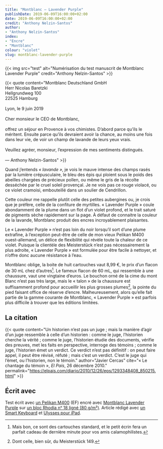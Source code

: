```yaml
---
title: "Montblanc — Lavender Purple"
publishDate: 2019-06-09T16:00:00+02:00
date: 2019-06-09T16:00:00+02:00
credit: "Anthony Nelzin-Santos"
author:
- "Anthony Nelzin-Santos"
index:
- "Encre"
- "Montblanc"
colour: "violet"
slug: montblanc-lavender-purple
---
```


{{< img src="test" alt="Numérisation du test manuscrit de Montblanc Lavender Purple" credit="Anthony Nelzin-Santos" >}}

{{< quote content="Montblanc Deutschland GmbH<br/>Herr Nicolas Baretzki<br/>Hellgrundweg 100<br/>22525 Hamburg<br/><br/>Lyon, le 9 juin 2019<br/><br/>Cher monsieur le CEO de Montblanc,<br/><br/>offrez un séjour en Provence à vos chimistes. D’abord parce qu’ils le méritent. Ensuite parce qu’ils devraient avoir la chance, au moins une fois dans leur vie, de voir un champ de lavande de leurs yeux vrais.<br/><br/>Veuillez agréer, monsieur, l’expression de mes sentiments distingués.<br/><br/>— Anthony Nelzin-Santos" >}}

Quand j’entends *« lavande »*, je vois le mauve intense des champs rasés par la lumière crépusculaire, le bleu des épis qui ploient sous le poids des abeilles chargées de précieux pollen, ou même le gris de la récolte desséchée par le cruel soleil provençal. Je ne vois pas ce rouge violacé, ou ce violet cramoisi, embouteillé dans un soulier de Cendrillon.

Cette couleur me rappelle plutôt celle des petites aubergines ou, je crois que je préfère, celle de la confiture de myrtilles. « Lavender Purple » coule abondamment de la plume dans un flot d’un violet profond, et le trait saturé de pigments sèche rapidement sur la page. À défaut de connaitre la couleur de la lavande, Montblanc produit des encres incroyablement plaisantes.

Le « Lavender Purple » n’est pas loin du noir lorsqu’il sort d’une plume extrafine, à l’exception peut-être de celle de mon vieux Pelikan M400 ouest-allemand, un délice de flexibilité qui révèle toute la chaleur de ce violet. Puisque la clientèle des Meisterstück n’est pas nécessairement la plus adroite, « Lavender Purple » est formulée pour être facile à nettoyer, et n’offre donc aucune résistance à l’eau.

Montblanc oblige, la boite de huit cartouches vaut 8,99 €, le prix d’un flacon de 30 mL chez d’autres[^1]. Le fameux flacon de 60 mL, qui ressemble à une chaussure, vaut une vingtaine d’euros. Le bouchon orné de la cime du mont Blanc n’est pas très large, mais le « talon » de la chaussure est suffisamment profond pour accueillir les plus grosses plumes[^2], la pointe du pied faisant office de réserve d’encre. Malheureusement, alors qu’elle fait partie de la gamme courante de Montblanc, « Lavender Purple » est parfois plus difficile à trouver que les éditions limitées.

## La citation

{{< quote content="Un historien n’est pas un juge ; mais la manière d’agir d’un juge ressemble à celle d’un historien : comme le juge, l’historien cherche la vérité ; comme le juge, l’historien étudie des documents, vérifie des preuves, met les faits en perspective, interroge des témoins ; comme le juge, l’historien émet un verdict. Ce verdict n’est pas définitif : on peut faire appel, il peut être révisé, réfuté ; mais c’est un verdict. C’est le juge qui l’émet, ou l’historien, non le témoin." author="Javier Cercas" cite="« Le chantage du témoin », *El País*, 26 décembre 2010." permalink="https://elpais.com/diario/2010/12/26/eps/1293348408_850215.html" >}}

## Écrit avec

Test écrit avec [un Pelikan M400](https://amzn.to/2WqlwyY) (EF) encré avec [Montblanc Lavender Purple](https://amzn.to/2WnvEJ6) sur [un bloc Rhodia nᵒ 18 ligné (80 g/m²)](https://amzn.to/2CC0ZDe). Article rédigé avec [un Smart Keyboard](https://amzn.to/3FBVHoM) et [Ulysses pour iPad](https://ulysses.app/).

[^1]: Mais bon, ce sont des cartouches standard, et le petit écrin fera un parfait cadeau de dernière minute pour vos amis calamophilistes.
[^2]: Dont celle, bien sûr, du Meisterstück 149.